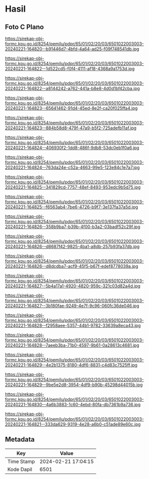 # Hasil

## Foto C Plano

https://sirekap-obj-formc.kpu.go.id/8254/pemilu/pdpr/65/01/02/20/03/6501022003003-20240221-164820--b91446d7-4bfd-4a64-ad25-f09f748541db.jpg

https://sirekap-obj-formc.kpu.go.id/8254/pemilu/pdpr/65/01/02/20/03/6501022003003-20240221-164822--1d522cd5-f0f4-4111-af18-4368a9a1753d.jpg

https://sirekap-obj-formc.kpu.go.id/8254/pemilu/pdpr/65/01/02/20/03/6501022003003-20240221-164822--a8144242-a762-441a-b8e8-4d0d1bf42cba.jpg

https://sirekap-obj-formc.kpu.go.id/8254/pemilu/pdpr/65/01/02/20/03/6501022003003-20240221-164823--65641462-91d4-45ed-8e2f-ca20f025ffa4.jpg

https://sirekap-obj-formc.kpu.go.id/8254/pemilu/pdpr/65/01/02/20/03/6501022003003-20240221-164823--884b58d8-479f-47a9-b5f2-725adefb11af.jpg

https://sirekap-obj-formc.kpu.go.id/8254/pemilu/pdpr/65/01/02/20/03/6501022003003-20240221-164824--406930f2-1dd8-486f-9db8-53dc0eb1f0a6.jpg

https://sirekap-obj-formc.kpu.go.id/8254/pemilu/pdpr/65/01/02/20/03/6501022003003-20240221-164824--763da24e-c52a-4663-99e5-123e84c1e7a7.jpg

https://sirekap-obj-formc.kpu.go.id/8254/pemilu/pdpr/65/01/02/20/03/6501022003003-20240221-164825--341829cd-7757-48ef-8493-953edc9b5d75.jpg

https://sirekap-obj-formc.kpu.go.id/8254/pemilu/pdpr/65/01/02/20/03/6501022003003-20240221-164825--f6563ab4-7be6-4726-b9f7-3e137fa37a5d.jpg

https://sirekap-obj-formc.kpu.go.id/8254/pemilu/pdpr/65/01/02/20/03/6501022003003-20240221-164826--358b9ba7-b39b-4f00-b3a2-03badf52c29f.jpg

https://sirekap-obj-formc.kpu.go.id/8254/pemilu/pdpr/65/01/02/20/03/6501022003003-20240221-164826--d8687f42-9825-4ba1-a8db-257b93fa37db.jpg

https://sirekap-obj-formc.kpu.go.id/8254/pemilu/pdpr/65/01/02/20/03/6501022003003-20240221-164826--d8dcdba7-acf9-45f5-b67f-edef8778039a.jpg

https://sirekap-obj-formc.kpu.go.id/8254/pemilu/pdpr/65/01/02/20/03/6501022003003-20240221-164827--5b4a17a1-4920-4820-959c-321c03d82a4d.jpg

https://sirekap-obj-formc.kpu.go.id/8254/pemilu/pdpr/65/01/02/20/03/6501022003003-20240221-164827--3b180fae-9249-4e7f-9c96-060fc36de046.jpg

https://sirekap-obj-formc.kpu.go.id/8254/pemilu/pdpr/65/01/02/20/03/6501022003003-20240221-164828--f2958aee-5357-44b1-9782-33639a8eca43.jpg

https://sirekap-obj-formc.kpu.go.id/8254/pemilu/pdpr/65/01/02/20/03/6501022003003-20240221-164828--7aeeb3ba-71b0-4597-9b61-0a28613c4681.jpg

https://sirekap-obj-formc.kpu.go.id/8254/pemilu/pdpr/65/01/02/20/03/6501022003003-20240221-164829--4e2b1375-8180-4df6-8831-c4d83c7525ff.jpg

https://sirekap-obj-formc.kpu.go.id/8254/pemilu/pdpr/65/01/02/20/03/6501022003003-20240221-164829--9be5e2d8-3954-4df9-b90b-45298d44015b.jpg

https://sirekap-obj-formc.kpu.go.id/8254/pemilu/pdpr/65/01/02/20/03/6501022003003-20240221-164830--4a6b3883-1c60-4ebd-80fa-db7361b9a736.jpg

https://sirekap-obj-formc.kpu.go.id/8254/pemilu/pdpr/65/01/02/20/03/6501022003003-20240221-164821--333da629-9319-4e28-a6b0-c51ade89e60c.jpg


## Metadata

| Key        | Value               |
| ---------- | ------------------- |
| Time Stamp | 2024-02-21 17:04:15 |
| Kode Dapil | 6501                |



